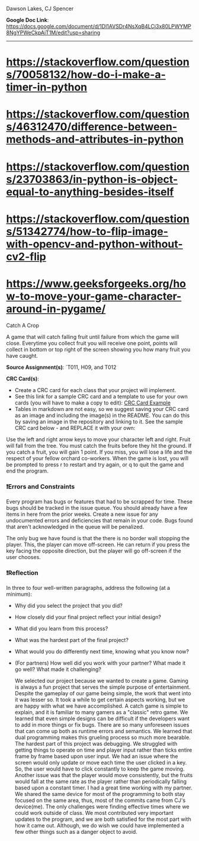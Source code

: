 Dawson Lakes, CJ Spencer

**Google Doc Link**: https://docs.google.com/document/d/1Dl1AVSDr4NsXqB4LCj3x80LPWYMP8NgYPWeCkpAiT1M/edit?usp=sharing

---
 
# https://stackoverflow.com/questions/70058132/how-do-i-make-a-timer-in-python
# https://stackoverflow.com/questions/46312470/difference-between-methods-and-attributes-in-python
# https://stackoverflow.com/questions/23703863/in-python-is-object-equal-to-anything-besides-itself
# https://stackoverflow.com/questions/51342774/how-to-flip-image-with-opencv-and-python-without-cv2-flip
# https://www.geeksforgeeks.org/how-to-move-your-game-character-around-in-pygame/

Catch A Crop

A game that will catch falling fruit until failure from which the game will close. Everytime you collect fruit you will receive one point, points will collect in bottom or top right of the screen showing you how many fruit you have caught.

**Source Assignment(s)**: `T011, H09, and T012

**CRC Card(s)**:
  - Create a CRC card for each class that your project will implement.
  - See this link for a sample CRC card and a template to use for your own cards (you will have to make a copy to edit):
    [CRC Card Example](https://docs.google.com/document/d/1JE_3Qmytk_JGztRqkPXWACJwciPH61VCx3idIlBCVFY/edit?usp=sharing)
  - Tables in markdown are not easy, so we suggest saving your CRC card as an image and including the image(s) in the 
    README. You can do this by saving an image in the repository and linking to it. See the sample CRC card below - 
    and REPLACE it with your own:




Use the left and right arrow keys to move your character left and right. Fruit will fall from the tree. You must catch the
fruits before they hit the ground. If you catch a fruit, you will gain 1 point. If you miss, you will lose a life and the
respect of your fellow orchard co-workers. When the game is lost, you will be prompted to press r to restart and try again,
or q to quit the game and end the program.

### ❗Errors and Constraints
Every program has bugs or features that had to be scrapped for time. These bugs should be tracked in the issue queue. 
You should already have a few items in here from the prior weeks. Create a new issue for any undocumented errors and 
deficiencies that remain in your code. Bugs found that aren't acknowledged in the queue will be penalized.

The only bug we have found is that the there is no border wall stopping the player. This, the player can move off-screen.
He can return if you press the key facing the opposite direction, but the player will go off-screen if the user chooses.

### ❗Reflection
In three to four well-written paragraphs, address the following (at a minimum):
- Why did you select the project that you did?
- How closely did your final project reflect your initial design?
- What did you learn from this process?
- What was the hardest part of the final project?
- What would you do differently next time, knowing what you know now?
- (For partners) How well did you work with your partner? What made it go well? What made it challenging?

    We selected our project because we wanted to create a game. Gaming is always a fun project that serves the simple purpose
of entertainment. Despite the gameplay of our game being simple, the work that went into it was lesser so. It took a while
to get certain aspects working, but we are happy with what we have accomplished. A catch game is simple to explain,
and it is familiar to many gamers as a "classic" retro game.
    We learned that even simple designs can be difficult if the developers want to add in more things or fix bugs. There 
are so many unforeseen issues that can come up both as runtime errors and semantics. We learned that dual programming 
makes this grueling process so much more bearable. 
    The hardest part of this project was debugging. We struggled with getting things to operate on time and player input
rather than ticks entire frame by frame based upon user input. We had an issue where the screen would only update or move
each time the user clicked in a key. So, the user would have to click constantly to keep the game moving. Another issue 
was that the player would move consistently, but the fruits would fall at the same rate as the player rather than 
periodically falling based upon a constant timer. 
    I had a great time working with my partner. We shared the same device for most of the programming to both stay focused
on the same area, thus, most of the commits came from CJ's device(me). The only challenges were finding effective times 
where we could work outside of class. We most contributed very important updates to the program, and we are both satisfied
for the most part with how it came out. Although, we do wish we could have implemented a few other things such as a danger
object to avoid.